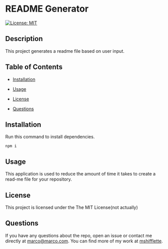 
# README Generator
[![License: MIT](https://img.shields.io/badge/License-MIT-yellow.svg)](https://opensource.org/licenses/MIT)

## Description

This project generates a readme file based on user input.

## Table of Contents 

* [Installation](#installation)

* [Usage](#usage)

* [License](#license)

* [Questions](#questions)

## Installation
Run this command to install dependencies.

```
npm i
```

## Usage

This application is used to reduce the amount of time it takes to create a read-me file for your repository.

## License

This project is licensed under the The MIT License(not actually)
    

## Questions

If you have any questions about the repo, open an issue or contact me directly at marco@marco.com. You can find more of my work at [mshifflette](https://github.com/mshifflette/).